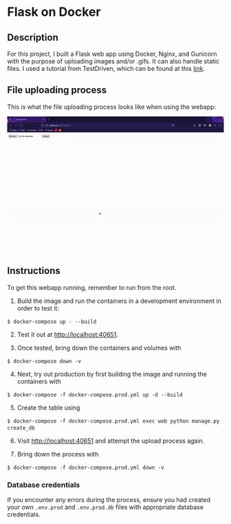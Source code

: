 # Flask on Docker

## Description

For this project, I built a Flask web app using Docker, Nginx, and Gunicorn with the purpose of uploading images and/or .gifs. It can also handle static files. I used a tutorial from TestDriven, which can be found at this [link](https://testdriven.io/blog/dockerizing-flask-with-postgres-gunicorn-and-nginx/#project-setup).

## File uploading process

This is what the file uploading process looks like when using the webapp:

![GIF](CSCI143-flaskgif.gif)

## Instructions

To get this webapp running, remember to run from the root.

1. Build the image and run the containers in a development environment in order to test it:
```
$ docker-compose up - --build
```

2. Test it out at [http://localhost:40651](http://localhost:40651).

3. Once tested, bring down the containers and volumes with
```
$ docker-compose down -v
```

4. Next, try out production by first building the image and running the containers with
```
$ docker-compose -f docker-compose.prod.yml up -d --build
```

5. Create the table using
```
$ docker-compose -f docker-compose.prod.yml exec web python manage.py create_db
```

6. Visit [http://localhost:40651](http://localhost:40651) and attempt the upload process again.

7. Bring down the process with
```
$ docker-compose -f docker-compose.prod.yml down -v
```

### Database credentials

If you encounter any errors during the process, ensure you had created your own `.env.prod` and `.env.prod.db` files with appropriate database credentials. 
